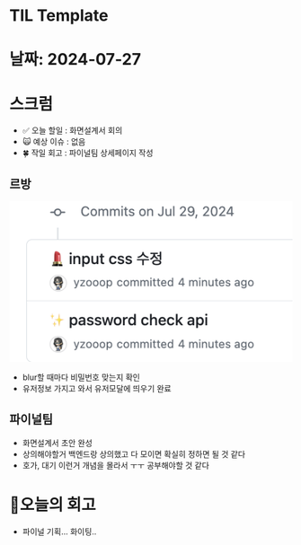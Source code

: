 # TIL Template

# 날짜: 2024-07-27

# 스크럼
- ✅ 오늘 할일 : 화면설계서 회의
- 🙀 예상 이슈 : 없음
- 🍀 작일 회고 : 파이널팀 상세페이지 작성

## 르방
![alt text](image-20.png)
- blur할 때마다 비밀번호 맞는지 확인
- 유저정보 가지고 와서 유저모달에 띄우기 완료

## 파이널팀
- 화면설계서 초안 완성
- 상의해야할거 백엔드랑 상의했고 다 모이면 확실히 정하면 될 것 같다
- 호가, 대기 이런거 개념을 몰라서 ㅜㅜ 공부해야할 것 같다

# 🎱오늘의 회고
- 파이널 기획... 화이팅..
